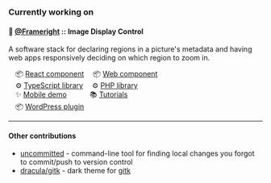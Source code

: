 ### Currently working on

#### 🚀 [@Frameright](https://github.com/Frameright) :: Image Display Control

A software stack for declaring regions in a picture's metadata and having web
apps responsively deciding on which region to zoom in.

&emsp;📦 [React component](https://github.com/Frameright/react-image-display-control/)
&emsp;📦 [Web component](https://github.com/Frameright/image-display-control-web-component)<br />
&emsp;⚙️ [TypeScript library](https://github.com/Frameright/image-display-control-metadata-parser)
&emsp;⚙️ [PHP library](https://github.com/Frameright/image-display-control-metadata-parser)<br />
&emsp;✨ [Mobile demo](https://webc.frameright.io)&emsp;&emsp;
&emsp;📚 [Tutorials](https://www.frameright.io/blog)<br />
&emsp;📦 [WordPress plugin](https://github.com/frameright/image-display-control-wordpress/)

---

#### Other contributions

* [uncommitted](https://github.com/brandon-rhodes/uncommitted/) - command-line
  tool for finding local changes you forgot to commit/push to version control
* [dracula/gitk](https://draculatheme.com/gitk) - dark theme for
  [gitk](https://git-scm.com/docs/gitk)
